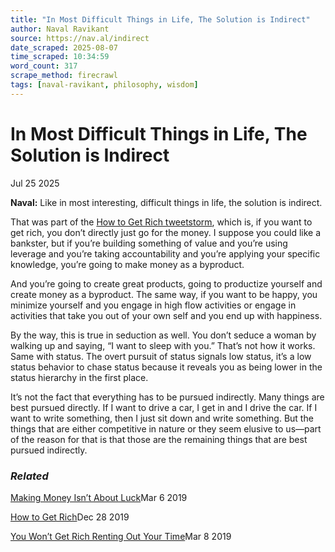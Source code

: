 ```yaml
---
title: "In Most Difficult Things in Life, The Solution is Indirect"
author: Naval Ravikant
source: https://nav.al/indirect
date_scraped: 2025-08-07
time_scraped: 10:34:59
word_count: 317
scrape_method: firecrawl
tags: [naval-ravikant, philosophy, wisdom]
---
```


# In Most Difficult Things in Life, The Solution is Indirect

Jul 25 2025

**Naval:** Like in most interesting, difficult things in life, the solution is indirect.

That was part of the [How to Get Rich tweetstorm](https://x.com/naval/status/1002103360646823936), which is, if you want to get rich, you don’t directly just go for the money. I suppose you could like a bankster, but if you’re building something of value and you’re using leverage and you’re taking accountability and you’re applying your specific knowledge, you’re going to make money as a byproduct.

And you’re going to create great products, going to productize yourself and create money as a byproduct. The same way, if you want to be happy, you minimize yourself and you engage in high flow activities or engage in activities that take you out of your own self and you end up with happiness.

By the way, this is true in seduction as well. You don’t seduce a woman by walking up and saying, “I want to sleep with you.” That’s not how it works. Same with status. The overt pursuit of status signals low status, it’s a low status behavior to chase status because it reveals you as being lower in the status hierarchy in the first place.

It’s not the fact that everything has to be pursued indirectly. Many things are best pursued directly. If I want to drive a car, I get in and I drive the car. If I want to write something, then I just sit down and write something. But the things that are either competitive in nature or they seem elusive to us—part of the reason for that is that those are the remaining things that are best pursued indirectly.

### _Related_

[Making Money Isn’t About Luck](https://nav.al/money-luck "Making Money Isn&#8217;t About Luck")Mar 6 2019

[How to Get Rich](https://nav.al/rich "How to Get Rich")Dec 28 2019

[You Won’t Get Rich Renting Out Your Time](https://nav.al/renting-time "You Won&#8217;t Get Rich Renting Out Your Time")Mar 8 2019
